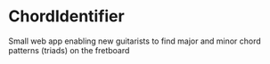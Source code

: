# ChordIdentifier
Small web app enabling new guitarists to find major and minor chord patterns (triads) on the fretboard
